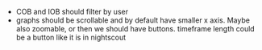 - COB and IOB should filter by user
- graphs should be scrollable and by default have smaller x axis. Maybe also zoomable, or then we should have buttons. timeframe length could be a button like it is in nightscout
